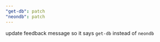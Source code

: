 ```yaml
---
"get-db": patch
"neondb": patch
---
```


update feedback message so it says `get-db` instead of `neondb`
